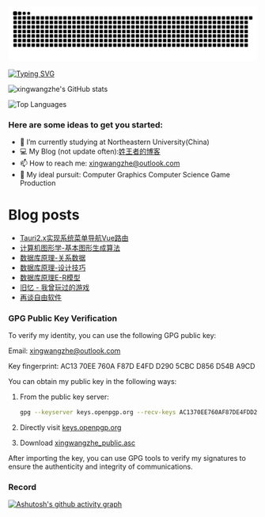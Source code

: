 <!-- snake -->
<picture>
  <source media="(prefers-color-scheme: dark)" srcset="https://github.com/xingwangzhe/xingwangzhe/blob/output/github-snake-dark.svg" />
  <source media="(prefers-color-scheme: light)" srcset="https://github.com/xingwangzhe/xingwangzhe/blob/output/github-snake.svg" />
  <img alt="github-snake" src="github-snake.svg" />
</picture>

[![Typing SVG](https://readme-typing-svg.demolab.com/?lines=emm...;Hello+World+!;若为自由故+!;Just+for+fun+!;&center=true&font=Lato&size=32&color=008000)](https://git.io/typing-svg)


![xingwangzhe's GitHub stats](https://github-readme-stats-sigma-ecru.vercel.app/api?username=xingwangzhe&theme=great-gatsby)

![Top Languages](https://github-readme-stats-sigma-ecru.vercel.app/api/top-langs/?username=xingwangzhe&theme=great-gatsby)



### Here are some ideas to get you started:
- 🌱 I’m currently studying at Northeastern University(China)
- 💻 My Blog (not update often):[姓王者的博客](https://xingwangzhe.github.io)
- 📫 How to reach me: xingwangzhe@outlook.com
- 🔭 My ideal pursuit: Computer Graphics Computer Science Game Production

# Blog posts
<!-- BLOG-POST-LIST:START -->
- [Tauri2.x实现系统菜单导航Vue路由](https://xingwangzhe.fun/posts/1c1f2d49/)
- [计算机图形学-基本图形生成算法](https://xingwangzhe.fun/posts/10deed37/)
- [数据库原理-关系数据](https://xingwangzhe.fun/posts/8ce31cb6/)
- [数据库原理-设计技巧](https://xingwangzhe.fun/posts/2d86180d/)
- [数据库原理E-R模型](https://xingwangzhe.fun/posts/6906e0aa/)
- [旧忆 - 我曾玩过的游戏](https://xingwangzhe.fun/posts/ecf8776c/)
- [再谈自由软件](https://xingwangzhe.fun/posts/945d7e3a/)
<!-- BLOG-POST-LIST:END -->

### GPG Public Key Verification

To verify my identity, you can use the following GPG public key:

Email: xingwangzhe@outlook.com

Key fingerprint: AC13 70EE 760A F87D E4FD D290 5CBC D856 D54B A9CD

You can obtain my public key in the following ways:

1. From the public key server:
   ```bash
   gpg --keyserver keys.openpgp.org --recv-keys AC1370EE760AF87DE4FDD2905CBCD856D54BA9CD
   ```

2. Directly visit [keys.openpgp.org](https://keys.openpgp.org)
3. Download [xingwangzhe_public.asc](https://xingwangzhe.fun/xingwangzhe_public.asc)

After importing the key, you can use GPG tools to verify my signatures to ensure the authenticity and integrity of communications.

### Record
[![Ashutosh's github activity graph](https://github-readme-activity-graph.vercel.app/graph?username=xingwangzhe&bg_color=FFFFFF&line=008000&height=375&title_color=000000&hide_border=true&color=000000)](https://github.com/ashutosh00710/github-readme-activity-graph)
